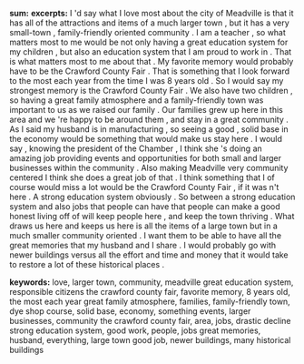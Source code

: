 **sum:**
**excerpts:**
I 'd say what I love most about the city of Meadville is that it has all of the attractions and items of a much larger town , but it has a very small-town , family-friendly oriented community .
I am a teacher , so what matters most to me would be not only having a great education system for my children , but also an education system that I am proud to work in . That is what matters most to me about that .
My favorite memory would probably have to be the Crawford County Fair . That is something that I look forward to the most each year from the time I was 8 years old . So I would say my strongest memory is the Crawford County Fair .
We also have two children , so having a great family atmosphere and a family-friendly town was important to us as we raised our family . Our families grew up here in this area and we 're happy to be around them , and stay in a great community .
As I said my husband is in manufacturing , so seeing a good , solid base in the economy would be something that would make us stay here .
I would say , knowing the president of the Chamber , I think she 's doing an amazing job providing events and opportunities for both small and larger businesses within the community . Also making Meadville very community centered I think she does a great job of that .
I think something that I of course would miss a lot would be the Crawford County Fair , if it was n't here .
A strong education system obviously . So between a strong education system and also jobs that people can have that people can make a good honest living off of will keep people here , and keep the town thriving .
What draws us here and keeps us here is all the items of a large town but in a much smaller community oriented . I want them to be able to have all the great memories that my husband and I share .
I would probably go with newer buildings versus all the effort and time and money that it would take to restore a lot of these historical places .

**keywords:**
love, larger town, community, meadville
great education system, responsible citizens
the crawford county fair, favorite memory, 8 years old, the most each year
great family atmosphere, families, family-friendly town, dye shop
course, solid base, economy, something
events, larger businesses, community
the crawford county fair, area, jobs, drastic decline
strong education system, good work, people, jobs
great memories, husband, everything, large town
good job, newer buildings, many historical buildings

